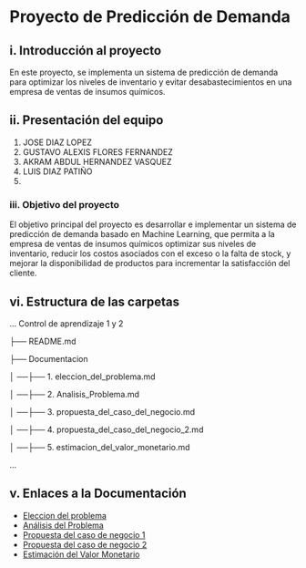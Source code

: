 # Proyecto de Predicción de Demanda

## i. Introducción al proyecto
En este proyecto, se implementa un sistema de predicción de demanda para optimizar los niveles de inventario y evitar desabastecimientos en una empresa de ventas de insumos químicos.
## ii. Presentación del equipo
1. JOSE DIAZ LOPEZ 
2. GUSTAVO ALEXIS FLORES FERNANDEZ
3. AKRAM ABDUL HERNANDEZ VASQUEZ
4. LUIS DIAZ PATIÑO
5.
### iii. Objetivo del proyecto
El objetivo principal del proyecto es desarrollar e implementar un sistema de predicción de demanda basado en Machine Learning, que permita a la empresa de ventas de insumos químicos optimizar sus niveles de inventario, reducir los costos asociados con el exceso o la falta de stock, y mejorar la disponibilidad de productos para incrementar la satisfacción del cliente.
## vi. Estructura de las carpetas
...
Control de aprendizaje 1 y 2

├── README.md

├── Documentacion

│ ──├── 1. eleccion_del_problema.md

│ ──├── 2. Analisis_Problema.md

│ ──├── 3. propuesta_del_caso_del_negocio.md

│ ──├── 4. propuesta_del_caso_del_negocio_2.md

│ ──├── 5. estimacion_del_valor_monetario.md
   


...


## v. Enlaces a la Documentación

- [Eleccion del problema](./Documentacion/1.eleccion_del_problema.md)
-  [Análisis del Problema](./Documentacion/2.analisis_del_problema.md)
-  [Propuesta del caso de negocio 1](./Documentacion/3.propuesta_del_caso_de_negocio.md)
-  [Propuesta del caso de negocio 2](./Documentacion/4.propuesta_del_caso_de_negocio_2.md)
-  [Estimación del Valor Monetario](./Documentacion/5.Estimacion_del_Valor_Monetario.md)







